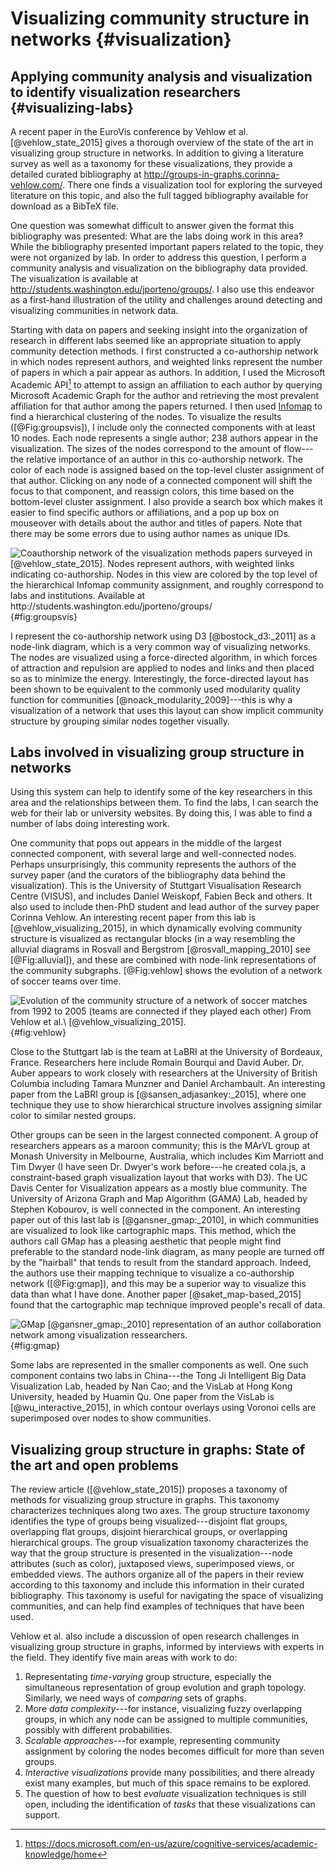 # Visualizing community structure in networks {#visualization}

[](#visualization)

## Applying community analysis and visualization to identify visualization researchers {#visualizing-labs}

[](#visualizing-labs)

A recent paper in the EuroVis conference by Vehlow et al. [@vehlow_state_2015] gives a thorough overview of the state of the art in visualizing group structure in networks. In addition to giving a literature survey as well as a taxonomy for these visualizations, they provide a detailed curated bibliography at <http://groups-in-graphs.corinna-vehlow.com/>. There one finds a visualization tool for exploring the surveyed literature on this topic, and also the full tagged bibliography available for download as a BibTeX file.

One question was somewhat difficult to answer given the format this bibliography was presented: What are the labs doing work in this area? While the bibliography presented important papers related to the topic, they were not organized by lab. In order to address this question, I perform a community analysis and visualization on the bibliography data provided. The visualization is available at <http://students.washington.edu/jporteno/groups/>. I also use this endeavor as a first-hand illustration of the utility and challenges around detecting and visualizing communities in network data.

Starting with data on papers and seeking insight into the organization of research in different labs seemed like an appropriate situation to apply community detection methods. I first constructed a co-authorship network in which nodes represent authors, and weighted links represent the number of papers in which a pair appear as authors. In addition, I used the Microsoft Academic API[^magapilink] to attempt to assign an affiliation to each author by querying Microsoft Academic Graph for the author and retrieving the most prevalent affiliation for that author among the papers returned. I then used [Infomap](#the-dynamical-perspective) to find a hierarchical clustering of the nodes. To visualize the results ([@Fig:groupsvis]), I include only the connected components with at least 10 nodes. Each node represents a single author; 238 authors appear in the visualization. The sizes of the nodes correspond to the amount of flow---the relative importance of an author in this co-authorship network. The color of each node is assigned based on the top-level cluster assignment of that author. Clicking on any node of a connected component will shift the focus to that component, and reassign colors, this time based on the bottom-level cluster assignment. I also provide a search box which makes it easier to find specific authors or affiliations, and a pop up box on mouseover with details about the author and titles of papers. Note that there may be some errors due to using author names as unique IDs.

[^magapilink]: <https://docs.microsoft.com/en-us/azure/cognitive-services/academic-knowledge/home>

![Coauthorship network of the visualization methods papers surveyed in [@vehlow_state_2015]. Nodes represent authors, with weighted links indicating co-authorship. Nodes in this view are colored by the top level of the hierarchical Infomap community assignment, and roughly correspond to labs and institutions. Available at <http://students.washington.edu/jporteno/groups/>](img/groups_vis.png){#fig:groupsvis}

I represent the co-authorship network using D3 [@bostock_d3:_2011] as a node-link diagram, which is a very common way of visualizing networks. The nodes are visualized using a force-directed algorithm, in which forces of attraction and repulsion are applied to nodes and links and then placed so as to minimize the energy. Interestingly, the force-directed layout has been shown to be equivalent to the commonly used modularity quality function for communities [@noack_modularity_2009]---this is why a visualization of a network that uses this layout can show implicit community structure by grouping similar nodes together visually.

## Labs involved in visualizing group structure in networks

Using this system can help to identify some of the key researchers in this area and the relationships between them. To find the labs, I can search the web for their lab or university websites. By doing this, I was able to find a number of labs doing interesting work.

One community that pops out appears in the middle of the largest connected component, with several large and well-connected nodes. Perhaps unsurprisingly, this community represents the authors of the survey paper (and the curators of the bibliography data behind the visualization). This is the University of Stuttgart Visualisation Research Centre (VISUS), and includes Daniel Weiskopf, Fabien Beck and others. It also used to include then-PhD student and lead author of the survey paper Corinna Vehlow. An interesting recent paper from this lab is [@vehlow_visualizing_2015], in which dynamically evolving community structure is visualized as rectangular blocks (in a way resembling the alluvial diagrams in Rosvall and Bergstrom [@rosvall_mapping_2010] see [@Fig:alluvial]), and these are combined with node-link representations of the community subgraphs. [@Fig:vehlow] shows the evolution of a network of soccer teams over time.

![Evolution of the community structure of a network of soccer matches from 1992 to 2005 (teams are connected if they played each other) From Vehlow et al.\ [@vehlow_visualizing_2015].](img/vehlow2015_fig7_dynamic.png){#fig:vehlow}

Close to the Stuttgart lab is the team at LaBRI at the University of Bordeaux, France. Researchers here include Romain Bourqui and David Auber. Dr. Auber appears to work closely with researchers at the University of British Columbia including Tamara Munzner and Daniel Archambault. An interesting paper from the LaBRI group is [@sansen_adjasankey:_2015], where one technique they use to show hierarchical structure involves assigning similar color to similar nested groups.

Other groups can be seen in the largest connected component. A group of researchers appears as a maroon community; this is the MArVL group at Monash University in Melbourne, Australia, which includes Kim Marriott and Tim Dwyer (I have seen Dr. Dwyer's work before---he created cola.js, a constraint-based graph visualization layout that works with D3). The UC Davis Center for Visualization appears as a mostly blue community. The University of Arizona Graph and Map Algorithm (GAMA) Lab, headed by Stephen Kobourov, is well connected in the component. An interesting paper out of this last lab is [@gansner_gmap:_2010], in which communities are visualized to look like cartographic maps. This method, which the authors call GMap has a pleasing aesthetic that people might find preferable to the standard node-link diagram, as many people are turned off by the "hairball" that tends to result from the standard approach. Indeed, the authors use their mapping technique to visualize a co-authorship network ([@Fig:gmap]), and this may be a superior way to visualize this data than what I have done. Another paper [@saket_map-based_2015] found that the cartographic map technique improved people's recall of data.

![GMap [@gansner_gmap:_2010] representation of an author collaboration network among visualization ressearchers.](img/ganser2010_fig6_gmap.png){#fig:gmap}

Some labs are represented in the smaller components as well. One such component contains two labs in China---the Tong Ji Intelligent Big Data Visualization Lab, headed by Nan Cao; and the VisLab at Hong Kong University, headed by Huamin Qu. One paper from the VisLab is [@wu_interactive_2015], in which contour overlays using Voronoi cells are superimposed over nodes to show communities.

## Visualizing group structure in graphs: State of the art and open problems

The review article ([@vehlow_state_2015]) proposes a taxonomy of methods for visualizing group structure in graphs. This taxonomy characterizes techniques along two axes. The group structure taxonomy identifies the type of groups being visualized---disjoint flat groups, overlapping flat groups, disjoint hierarchical groups, or overlapping hierarchical groups. The group visualization taxonomy characterizes the way that the group structure is presented in the visualization---node attributes (such as color), juxtaposed views, superimposed views, or embedded views. The authors organize all of the papers in their review according to this taxonomy and include this information in their curated bibliography. This taxonomy is useful for navigating the space of visualizing communities, and can help find examples of techniques that have been used.

Vehlow et al. also include a discussion of open research challenges in visualizing group structure in graphs, informed by interviews with experts in the field. They identify five main areas with work to do:

1. Representating *time-varying* group structure, especially the simultaneous representation of group evolution and graph topology. Similarly, we need ways of *comparing* sets of graphs.
2. More *data complexity*---for instance, visualizing fuzzy overlapping groups, in which any node can be assigned to multiple communities, possibly with different probabilities.
3. *Scalable approaches*---for example, representing community assignment by coloring the nodes becomes difficult for more than seven groups.
4. *Interactive visualizations* provide many possibilities, and there already exist many examples, but much of this space remains to be explored.
5. The question of how to best *evaluate* visualization techniques is still open, including the identification of *tasks* that these visualizations can support.
